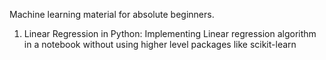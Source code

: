 Machine learning material for absolute beginners.

1. Linear Regression in Python:
Implementing Linear regression algorithm in a notebook without using higher level packages like scikit-learn

